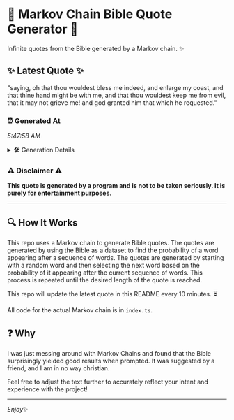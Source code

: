 # 📖 Markov Chain Bible Quote Generator 📖

Infinite quotes from the Bible generated by a Markov chain. ✨

## ✨ Latest Quote ✨
"saying, oh that thou wouldest bless me indeed, and enlarge my coast, and that thine hand might be with me, and that thou wouldest keep me from evil, that it may not grieve me! and god granted him that which he requested."

### ⏰ Generated At
*5:47:58 AM*

<details>
    <summary>🛠️ Generation Details</summary>
    <p>
        <strong>🌱 Seed:</strong> saying,<br>
        <strong>🔄 Iterations:</strong> 41<br>
        <strong>📜 Context History:</strong><br>[ saying, ]: oh<br>[ saying,, oh ]: that<br>[ saying,, oh, that ]: thou<br>[ saying,, oh, that, thou ]: wouldest<br>[ saying,, oh, that, thou, wouldest ]: bless<br>[ saying,, oh, that, thou, wouldest, bless ]: me<br>[ oh, that, thou, wouldest, bless, me ]: indeed,<br>[ that, thou, wouldest, bless, me, indeed, ]: and<br>[ thou, wouldest, bless, me, indeed,, and ]: enlarge<br>[ wouldest, bless, me, indeed,, and, enlarge ]: my<br>[ bless, me, indeed,, and, enlarge, my ]: coast,<br>[ me, indeed,, and, enlarge, my, coast, ]: and<br>[ indeed,, and, enlarge, my, coast,, and ]: that<br>[ and, enlarge, my, coast,, and, that ]: thine<br>[ enlarge, my, coast,, and, that, thine ]: hand<br>[ my, coast,, and, that, thine, hand ]: might<br>[ coast,, and, that, thine, hand, might ]: be<br>[ and, that, thine, hand, might, be ]: with<br>[ that, thine, hand, might, be, with ]: me,<br>[ thine, hand, might, be, with, me, ]: and<br>[ hand, might, be, with, me,, and ]: that<br>[ might, be, with, me,, and, that ]: thou<br>[ be, with, me,, and, that, thou ]: wouldest<br>[ with, me,, and, that, thou, wouldest ]: keep<br>[ me,, and, that, thou, wouldest, keep ]: me<br>[ and, that, thou, wouldest, keep, me ]: from<br>[ that, thou, wouldest, keep, me, from ]: evil,<br>[ thou, wouldest, keep, me, from, evil, ]: that<br>[ wouldest, keep, me, from, evil,, that ]: it<br>[ keep, me, from, evil,, that, it ]: may<br>[ me, from, evil,, that, it, may ]: not<br>[ from, evil,, that, it, may, not ]: grieve<br>[ evil,, that, it, may, not, grieve ]: me!<br>[ that, it, may, not, grieve, me! ]: and<br>[ it, may, not, grieve, me!, and ]: god<br>[ may, not, grieve, me!, and, god ]: granted<br>[ not, grieve, me!, and, god, granted ]: him<br>[ grieve, me!, and, god, granted, him ]: that<br>[ me!, and, god, granted, him, that ]: which<br>[ and, god, granted, him, that, which ]: he<br>[ god, granted, him, that, which, he ]: requested.<br>
    </p>
</details>

### ⚠️ Disclaimer ⚠️
**This quote is generated by a program and is not to be taken seriously. It is purely for entertainment purposes.**

---

## 🔍 How It Works

This repo uses a Markov chain to generate Bible quotes. The quotes are generated by using the Bible as a dataset to find the probability of a word appearing after a sequence of words. The quotes are generated by starting with a random word and then selecting the next word based on the probability of it appearing after the current sequence of words. This process is repeated until the desired length of the quote is reached.

This repo will update the latest quote in this README every 10 minutes. ⏳

All code for the actual Markov chain is in `index.ts`.

## ❓ Why

I was just messing around with Markov Chains and found that the Bible surprisingly yielded good results when prompted. 
It was suggested by a friend, and I am in no way christian.

Feel free to adjust the text further to accurately reflect your intent and experience with the project!

---

*Enjoy*✨
